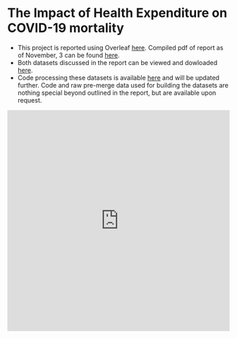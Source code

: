 # The Impact of Health Expenditure on COVID-19 mortality

* This project is reported using Overleaf [here](https://www.overleaf.com/project/616493c9f1a6998755a5aaa2). Compiled pdf of report as of November, 3 can be found [here](https://docs.google.com/viewer?url=https://ddtsvetkova.github.io/che-covid19/report_03.11.pdf).
* Both datasets discussed in the report can be viewed and dowloaded [here](website.html).
* Code processing these datasets is available [here](code.html) and will be updated further. Code and raw pre-merge data used for building the datasets are nothing special beyond outlined in the report, but are available upon request.

<iframe src="https://docs.google.com/viewer?url=https://ddtsvetkova.github.io/che-covid19/report_03.11.pdf&embedded=true" style="width:100%; height:500px;" frameborder="0"></iframe>

